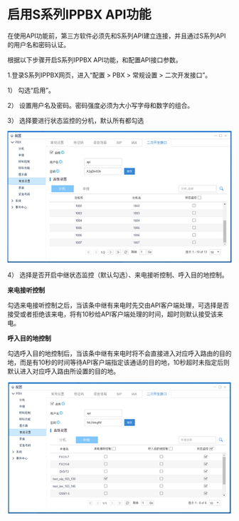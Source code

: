 # 启用S系列IPPBX API功能

在使用API功能前，第三方软件必须先和S系列API建立连接，并且通过S系列API的用户名和密码认证。

根据以下步骤开启S系列IPPBX API功能，和配置API接口参数。

1.登录S系列IPPBX网页，进入“配置 &gt; PBX &gt; 常规设置 &gt; 二次开发接口”。

1）    勾选“启用”。

2）    设置用户名及密码。密码强度必须为大小写字母和数字的组合。

3）    选择要进行状态监控的分机，默认所有都勾选

![](/assets/Extension副本.png)

4）    选择是否开启中继状态监控（默认勾选）、来电接听控制、呼入目的地控制。

**来电接听控制**

勾选来电接听控制之后，当该条中继有来电时先交由API客户端处理，可选择是否接受或者拒绝该来电，将有10秒给API客户端处理的时间，超时则默认接受该来电。

**呼入目的地控制**

勾选呼入目的地控制后，当该条中继有来电时将不会直接进入对应呼入路由的目的地，而是有10秒的时间等待API客户端指定该通话的目的地，10秒超时未指定后则默认进入对应呼入路由所设置的目的地。

![](/assets/34d93469-9b97-43f1-acf5-e29da1673a37.png)

